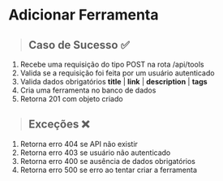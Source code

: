# Adicionar Ferramenta

> ## Caso de Sucesso ✅

1. Recebe uma requisição do tipo POST na rota /api/tools
2. Valida se a requisição foi feita por um usuário autenticado
3. Valida dados obrigatórios **title** | **link** | **description** | **tags**
7. Cria uma ferramenta no banco de dados
8. Retorna 201 com objeto criado

> ## Exceções ❌

1. Retorna erro 404 se API não existir
2. Retorna erro 403 se usuário não autenticado
3. Retorna erro 400 se ausência de dados obrigatórios
7. Retorna erro 500 se erro ao tentar criar a ferramenta